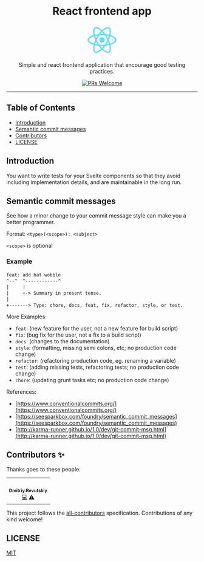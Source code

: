 <div align="center">
<h1>React frontend app</h1>

<a href="#">
  <img
    height="80"
    width="80"
    alt="React-app"
    src="public/logo192.png"
  />
</a>
<p>Simple and react frontend application that encourage good testing practices.</p>

<!-- prettier-ignore-start -->
[![PRs Welcome][prs-badge]][prs]
<!-- prettier-ignore-end -->
</div>

<hr />

## Table of Contents

<!-- START doctoc generated TOC please keep comment here to allow auto update -->
<!-- DON'T EDIT THIS SECTION, INSTEAD RE-RUN doctoc TO UPDATE -->

- [Introduction](#introduction)
- [Semantic commit messages](#semantic-commit-messages)
- [Contributors](#contributors)
- [LICENSE](#license)

<!-- END doctoc generated TOC please keep comment here to allow auto update -->

## Introduction

You want to write tests for your Svelte components so that they avoid including implementation
details, and are maintainable in the long run.

## Semantic commit messages

See how a minor change to your commit message style can make you a better programmer.

Format: `<type>(<scope>): <subject>`

`<scope>` is optional

### Example

```
feat: add hat wobble
^--^  ^------------^
|     |
|     +-> Summary in present tense.
|
+-------> Type: chore, docs, feat, fix, refactor, style, or test.
```

More Examples:

- `feat`: (new feature for the user, not a new feature for build script)
- `fix`: (bug fix for the user, not a fix to a build script)
- `docs`: (changes to the documentation)
- `style`: (formatting, missing semi colons, etc; no production code change)
- `refactor`: (refactoring production code, eg. renaming a variable)
- `test`: (adding missing tests, refactoring tests; no production code change)
- `chore`: (updating grunt tasks etc; no production code change)

References:

- [https://www.conventionalcommits.org/](https://www.conventionalcommits.org/)
- [https://seesparkbox.com/foundry/semantic_commit_messages](https://seesparkbox.com/foundry/semantic_commit_messages)
- [http://karma-runner.github.io/1.0/dev/git-commit-msg.html](http://karma-runner.github.io/1.0/dev/git-commit-msg.html)

## Contributors ✨

Thanks goes to these people:

<!-- ALL-CONTRIBUTORS-LIST:START - Do not remove or modify this section -->
<!-- prettier-ignore-start -->
<!-- markdownlint-disable -->
<table>
  <tr>
    <td align="center"><a href="https://github.com/remchi-s"><img src="https://avatars2.githubusercontent.com/u/28806613?v=4" width="100px;" alt=""/><br /><sub><b>Dmitriy Revutskiy</b></sub></a><br /><a href="https://github.com/remchi-s/test/commits?author=remchi-s" title="Code">💻</a> <a href="https://github.com/remchi-s/test/commits?author=remchi-s" title="Tests">⚠️</a></td>
  </tr>
</table>

<!-- markdownlint-enable -->
<!-- prettier-ignore-end -->
<!-- ALL-CONTRIBUTORS-LIST:END -->

This project follows the [all-contributors][all-contributors] specification.
Contributions of any kind welcome!

## LICENSE

[MIT](LICENSE)

<!-- prettier-ignore-start -->

[all-contributors]: https://github.com/all-contributors/all-contributors
[emojis]: https://github.com/all-contributors/all-contributors#emoji-key
[license]: https://circleci.com/gh/remchiteam/frontend/blob/master/LICENSE
[prs-badge]: https://img.shields.io/badge/PRs-welcome-brightgreen.svg?style=flat-square
[prs]: http://makeapullrequest.com


<!-- prettier-ignore-end -->
